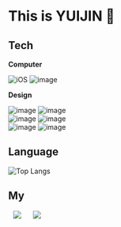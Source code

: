 # This is YUIJIN 🐻


## **Tech**
**Computer**

![iOS](https://img.shields.io/badge/iOS-000000?style=for-the-badge&logo=ios&logoColor=white) ![image](https://img.shields.io/badge/Swift-FA7343?style=for-the-badge&logo=swift&logoColor=white)

 
**Design**

![image](https://img.shields.io/badge/Figma-F24E1E?style=for-the-badge&logo=figma&logoColor=white) ![image](https://img.shields.io/badge/Adobe%20Premiere%20Pro-9999FF?style=for-the-badge&logo=Adobe%20Premiere%20Pro&logoColor=white)<br/>
![image](https://img.shields.io/badge/Adobe%20Illustrator-FF9A00?style=for-the-badge&logo=adobe%20illustrator&logoColor=white) ![image](https://img.shields.io/badge/Adobe%20InDesign-FF3366?style=for-the-badge&logo=Adobe%20InDesign&logoColor=white) <br/> ![image](https://img.shields.io/badge/Adobe%20Photoshop-31A8FF?style=for-the-badge&logo=Adobe%20Photoshop&logoColor=black) ![image](https://img.shields.io/badge/Adobe%20after%20affects-CF96FD?style=for-the-badge&logo=Adobe%20after%20effects&logoColor=393665)
  


## **Language**

![Top Langs](https://github-readme-stats.vercel.app/api/top-langs/?username=ljining&layout=compact)



## **My**

<img 
src="http://img.shields.io/badge/-Velog-black?style=flat&logo=velog&link=[https://instagram.com/alpox.dev/]([https://www.instagram.com/l_jining/](https://velog.io/@108book/posts))"
style="height : auto; margin-left : 10px; margin-right : 10px;"/>
<img 
src="http://img.shields.io/badge/-Instagram-black?style=flat&logo=Instagram&link=[https://instagram.com/alpox.dev/](https://www.instagram.com/l_jining/)"
style="height : auto; margin-left : 10px; margin-right : 10px;"/>
